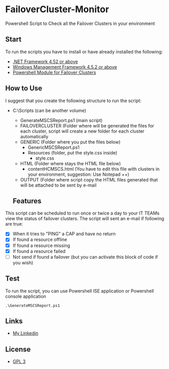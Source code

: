 # FailoverCluster-Monitor
Powershell Script to Check all the Failover Clusters in your environment


## Start

To run the scripts you have to install or have already installed the following: 

- [.NET Framework 4.52 or above](https://www.microsoft.com/en-US/download/details.aspx?id=42642)
- [Windows Management Framework 4.5.2 or above](https://www.microsoft.com/en-us/download/details.aspx?id=54616)
- [Powershell Module for Failover Clusters](https://www.oreilly.com/library/view/windows-server-2012/9780133116007/ch29lev2sec13.html)

## How to Use

I suggest that you create the following structure to run the script: 

* C:\Scripts (can be another volume)
  * GenerateMSCSReport.ps1 (main script)
  * FAILOVERCLUSTER (Folder where will be generated the files for each cluster, script will create a new folder for each cluster automatically
  * GENERIC (Folder where you put the files below)
      * GenericMSCSReport.ps1
      * Resources (folder, put the style.css inside)
          * style.css
  * HTML (Folder where stays the HTML file below)
    * contentHCMSCS.html (You have to edit this file with clusters in your environment, suggestion: Use Notepad ++)
  * OUTPUT (Folder where script copy the HTML files generated that will be attached to be sent by e-mail
  
  
  ## Features

This script can be scheduled to run once or twice a day to your IT TEAMs view the status of failover clusters. 
The script will sent an e-mail if following are true:

- [x] When it tries to "PING" a CAP and have no return
- [x] If found a resource offline
- [x] If found a resource missing
- [x] If found a resource failed
- [ ] Not send if found a failover (but you can activate this block of code if you wish)

## Test

To run the script, you can use Powershell ISE application or Powershell console application

```
.\GenerateMSCSReport.ps1 
```

## Links

- [My Linkedin](https://www.linkedin.com/in/julianoabr/)

## License

- [GPL 3](https://www.gnu.org/licenses/gpl-3.0.pt-br.html)





